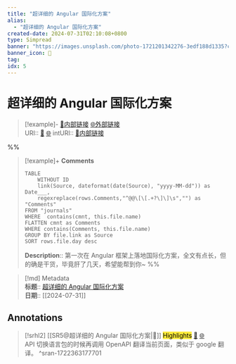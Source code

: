 ```yaml
---
title: "超详细的 Angular 国际化方案"
alias: 
  - "超详细的 Angular 国际化方案"
created-date: 2024-07-31T02:10:08+0800
type: Simpread
banner: "https://images.unsplash.com/photo-1721201342276-3edf188d1335?crop=entropy&cs=srgb&fm=jpg&ixid=M3w0Njc1ODd8MHwxfHJhbmRvbXx8fHx8fHwxfHwxNzIyMzYzMDEwfA&ixlib=rb-4.0.3&q=85&fit=crop&w=509&max-h=540 "
banner_icon: 🔖
tag: 
idx: 5
---
```


# 超详细的 Angular 国际化方案

> [!example]- [🧷内部链接](<http://localhost:7026/unread/5>) [🌐外部链接](<>)    
> URI:: [🧷](<http://localhost:7026/unread/5>) [🌐](<>) 
> intURI:: [🧷内部链接](<http://localhost:7026/reading/5>)

%%
> [!example]+ **Comments**  
> ```dataview
> TABLE 
>     WITHOUT ID
>     link(Source, dateformat(date(Source), "yyyy-MM-dd")) as Date___, 
>     regexreplace(rows.Comments,"^@@\[\[.+?\]\]\s","") as "Comments"
> FROM "journals"
> WHERE  contains(cmnt, this.file.name)
> FLATTEN cmnt as Comments
> WHERE contains(Comments, this.file.name)
> GROUP BY file.link as Source
> SORT rows.file.day desc
> ```
>  **Description**:: 第一次在 Angular 框架上落地国际化方案，全文有点长，但的确是干货，毕竟肝了几天，希望能帮到你~
%%

> [!md] Metadata  
> **标题**:: [超详细的 Angular 国际化方案](https://juejin.cn/post/7146490480287547405)  
> **日期**:: [[2024-07-31]]  

## Annotations


> [!srhl2] [[SR5@超详细的 Angular 国际化方案|📄]] <mark style="background-color: #ffeb3b">Highlights</mark> [🧷](<http://localhost:7026/unread/5#id=1722363177701>) [🌐](<#id=1722363177701>)   
> API 切换语言包的时候再调用 OpenAPI 翻译当前页面，类似于 google 翻译。
> ^sran-1722363177701


